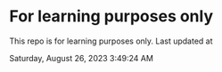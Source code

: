 # For learning purposes only
This repo is for learning purposes only.
Last updated at

Saturday, August 26, 2023 3:49:24 AM

